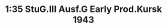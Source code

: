 ---
layout: product
title: "1:35 StuG.III Ausf.G Early Prod.Kursk 1943 "
price: "10000" 
desc: "Maketa"
img_path: "/assets/img/DRA6927.webp"
brand: "Dragon"
available: false
special_offer: false
new: false
soon: false
cat: "010000"
subcat: "010600"
subsubcat: "0N/A"
sifra: "DRA6927"
popular: false
spec: false
---